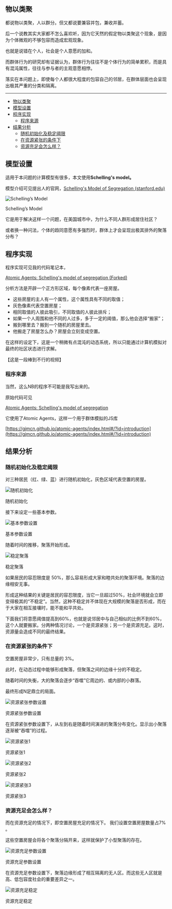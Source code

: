 ## 物以类聚

都说物以类聚，人以群分。但又都说要兼容并包，兼收并蓄。

后一个说教其实大家都不怎么喜欢听，因为它天然的假定物以类聚这个现象，是因为个体微观的不够包容而造成宏观现象。

也就是说错在个人，社会是个人意愿的加和。

而群体行为的研究却有证据认为，群体行为往往不是个体行为的简单累积，而是具有混沌属性，往往与参与者的主观意愿相悖。

落实在本问题上，即使每个人都很大程度的包容自己的邻居，在群体层面也会呈现出极其严重的分类和隔离。

----
- [物以类聚](#物以类聚)
- [模型设置](#模型设置)
- [程序实现](#程序实现)
  - [程序来源](#程序来源)
- [结果分析](#结果分析)
  - [随机初始化及稳定阈限](#随机初始化及稳定阈限)
  - [在资源紧张的条件下](#在资源紧张的条件下)
  - [资源充足会怎么样？](#资源充足会怎么样)

## 模型设置

适用于本问题的计算模型有很多，本文使用****Schelling's model。****

模型介绍可见提出人的官网，[Schelling's Model of Segregation (stanford.edu)](http://nifty.stanford.edu/2014/mccown-schelling-model-segregation/)

![Schelling’s Model](%E7%89%A9%E4%BB%A5%E7%B1%BB%E8%81%9A%20461817c8fe2b4244bda39c4454f7dabd/Untitled.png)

Schelling’s Model

它是用于解决这样一个问题，在美国城市中，为什么不同人群形成居住社区？

或者换一种问法，个体的趋同意愿有多强烈时，群体上才会呈现出极其排外的聚落分布？

## 程序实现

程序实现可见我的代码笔记本，

[Atomic Agents: Schelling's model of segregation (Forked)](https://observablehq.com/@listenzcc/atomic-agents-schellings-model-of-segregation-forked)

分析方法是开辟一个正方形区域，每个像素代表一座房屋。

- 这些房屋的主人有一个属性，这个属性具有不同的取值；
- 灰色像素代表空置房屋；
- 相同取值的人彼此吸引，不同取值的人彼此排斥；
- 如果一个人周围和他不同的人过多，多于一定的阈值，那么他会选择“搬家”；
- 搬到哪里去？搬到一个随机的房屋里去。
- 他搬走了房屋怎么办？房屋会立刻变成空置。

在这样的设定下，这是一个稍微有点混沌的动态系统，所以只能通过计算机模拟对最终的社区状态进行求解。

【这是一段棒到不行的视频】

### 程序来源

当然，这么NB的程序不可能是我写出来的。

原始代码可见

[Atomic Agents: Schelling's model of segregation](https://observablehq.com/@gjmcn/atomic-agents-schellings-model-of-segregation)

它使用了Atomic Agents，这样一个用于群体模拟的JS库

[https://gjmcn.github.io/atomic-agents/index.html#/?id=introduction](https://gjmcn.github.io/atomic-agents/index.html#/?id=introduction)

## 结果分析

### 随机初始化及稳定阈限

对三种居民（红、绿、蓝）进行随机初始化，灰色区域代表空置的房屋。

![随机初始化](%E7%89%A9%E4%BB%A5%E7%B1%BB%E8%81%9A%20461817c8fe2b4244bda39c4454f7dabd/Untitled%201.png)

随机初始化

接下来设定一些基本参数。

![基本参数设置](%E7%89%A9%E4%BB%A5%E7%B1%BB%E8%81%9A%20461817c8fe2b4244bda39c4454f7dabd/Untitled%202.png)

基本参数设置

随着时间的推移，聚落开始形成。

![稳定聚落](%E7%89%A9%E4%BB%A5%E7%B1%BB%E8%81%9A%20461817c8fe2b4244bda39c4454f7dabd/Untitled%203.png)

稳定聚落

如果居民的容忍限度是 50%，那么容易形成大家和睦共处的聚落环境。聚落的边缘相安无事。

形成这种结果的关键是居民的容忍限度，当它一旦超过50%，社会环境就会立即变得极其的“不稳定”。当然，这种不稳定并不体现在大规模的聚落是否形成，而在于大家在相互接壤时，能不能和平共处。

下面我们将意愿阈值提高到60%，也就是说邻居中与自己相似的比例不到60%，​这个人就要搬家。分两种情况讨论，一个是资源紧张​；另一个是资源充足。这时，资源量会造成不同的最终结果。

### 在资源紧张的条件下

空置房屋非常少，只有总量的 3%。

此时，在动态过程中能够形成聚落，但聚落之间的边缘十分的不稳定。

随着时间的失衡，大的聚落会逐步“吞噬”它周边的、或内部的小群落。

最终形成N足鼎立的局面。

![资源紧张参数设置](%E7%89%A9%E4%BB%A5%E7%B1%BB%E8%81%9A%20461817c8fe2b4244bda39c4454f7dabd/Untitled%204.png)

资源紧张参数设置

在资源紧张参数设置下，从左到右是随着时间演进的聚落分布变化。显示出小聚落逐渐被“吞噬”的过程。

![资源紧张1](%E7%89%A9%E4%BB%A5%E7%B1%BB%E8%81%9A%20461817c8fe2b4244bda39c4454f7dabd/Untitled%205.png)

资源紧张1

![资源紧张2](%E7%89%A9%E4%BB%A5%E7%B1%BB%E8%81%9A%20461817c8fe2b4244bda39c4454f7dabd/Untitled%206.png)

资源紧张2

![资源紧张3](%E7%89%A9%E4%BB%A5%E7%B1%BB%E8%81%9A%20461817c8fe2b4244bda39c4454f7dabd/Untitled%207.png)

资源紧张3

### 资源充足会怎么样？

而在资源充足的情况下，即空置房屋充足的情况下。
我们设置空置房屋数量占7%​。

这些空置房屋会将各个聚落分隔开来，这样就保护了小型聚落的存在。

![资源充足参数设置](%E7%89%A9%E4%BB%A5%E7%B1%BB%E8%81%9A%20461817c8fe2b4244bda39c4454f7dabd/Untitled%208.png)

资源充足参数设置

在资源充足参数设置下，聚落边缘形成了相互隔离的无人区。而这些无人区就是高、低包容度社会的​重要差异之一。

![资源充足稳定](%E7%89%A9%E4%BB%A5%E7%B1%BB%E8%81%9A%20461817c8fe2b4244bda39c4454f7dabd/Untitled%209.png)

资源充足稳定